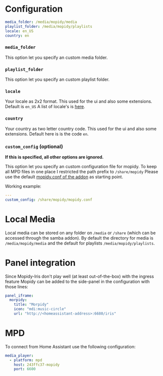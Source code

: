 # Configuration

```yaml
media_folder: /media/mopidy/media
playlist_folder: /media/mopidy/playlists
locale: en_US
country: en
```

### `media_folder`

This option let you specify an custom media folder.

### `playlist_folder`

This option let you specify an custom playlist folder.

### `locale`

Your locale as 2x2 format. This used for the ui and also some extensions.
Default is `en_US` A list of locale's is [here](https://github.com/umpirsky/locale-list/blob/main/data/en_US/locales.yaml).

### `country`

Your country as two letter country code. This used for the ui and also some extensions.
Default here is is the code `en`.

### `custom_config` (optional)

**If this is specified, all other options are ignored.**

This option let you specify an custom configuration file for mopidy.
To keep all MPD files in one place I restricted the path prefix to `/share/mopidy`
Please use the default [mopidy.conf of the addon](https://github.com/Poeschl/Hassio-Addons/blob/main/mopidy/root/etc/mopidy-template.conf) as starting point.

Working example:

```yaml
---
custom_config: /share/mopidy/mopidy.conf
```

# Local Media

Local media can be stored on any folder on `/media` or `/share` (which can be accessed through the samba addon).
By default the directory for media is `/media/mopidy/media` and the default for playlists `/media/mopidy/playlists`.

# Panel integration

Since Mopidy-Iris don't play well (at least out-of-the-box) with the ingress feature Mopidy can be added to the side-panel in the configuration with those lines:

```yaml
panel_iframe:
  morpidy:
    title: "Morpidy"
    icon: "mdi:music-circle"
    url: "http://<homeassistant-address>:6680/iris"
```

# MPD

To connect from Home Assistant use the following configuration:

```yaml
media_player:
  - platform: mpd
    host: 243ffc37-mopidy
    port: 6600
```
